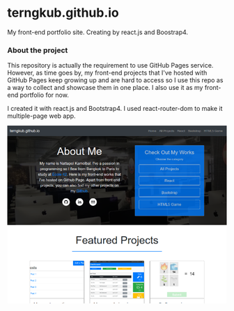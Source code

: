 # terngkub.github.io
My front-end portfolio site. Creating by react.js and Boostrap4.

### About the project
This repository is actually the requirement to use GitHub Pages service. However, as time goes by, my front-end projects that I've hosted with GitHub Pages keep growing up and are hard to access so I use this repo as a way to collect and showcase them in one place. I also use it as my front-end portfolio for now.

I created it with react.js and Bootstrap4. I used react-router-dom to make it multiple-page web app.

![terngkub.github.io](screenshot.png)

